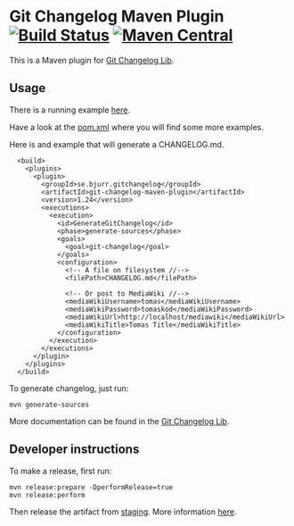 # Git Changelog Maven Plugin [![Build Status](https://travis-ci.org/tomasbjerre/git-changelog-maven-plugin.svg?branch=master)](https://travis-ci.org/tomasbjerre/git-changelog-maven-plugin) [![Maven Central](https://maven-badges.herokuapp.com/maven-central/se.bjurr.gitchangelog/git-changelog-maven-plugin/badge.svg)](https://maven-badges.herokuapp.com/maven-central/se.bjurr.gitchangelog/git-changelog-maven-plugin)

This is a Maven plugin for [Git Changelog Lib](https://github.com/tomasbjerre/git-changelog-lib).

## Usage ##
There is a running example [here](https://github.com/tomasbjerre/git-changelog-maven-plugin/tree/master/git-changelog-maven-plugin-example).

Have a look at the [pom.xml](https://github.com/tomasbjerre/git-changelog-maven-plugin/blob/master/git-changelog-maven-plugin-example/pom.xml) where you will find some more examples.

Here is and example that will generate a CHANGELOG.md. 

```
  <build>
    <plugins>
      <plugin>
        <groupId>se.bjurr.gitchangelog</groupId>
        <artifactId>git-changelog-maven-plugin</artifactId>
        <version>1.24</version>
        <executions>
          <execution>
            <id>GenerateGitChangelog</id>
            <phase>generate-sources</phase>
            <goals>
              <goal>git-changelog</goal>
            </goals>
            <configuration>
              <!-- A file on filesystem //-->
              <filePath>CHANGELOG.md</filePath>

              <!-- Or post to MediaWiki //-->
              <mediaWikiUsername>tomas</mediaWikiUsername>
              <mediaWikiPassword>tomaskod</mediaWikiPassword>
              <mediaWikiUrl>http://localhost/mediawiki</mediaWikiUrl>
              <mediaWikiTitle>Tomas Title</mediaWikiTitle>
            </configuration>
          </execution>
        </executions>
      </plugin>
    </plugins>
  </build>
```

To generate changelog, just run:
```
mvn generate-sources
```

More documentation can be found in the [Git Changelog Lib](https://github.com/tomasbjerre/git-changelog-lib).

## Developer instructions

To make a release, first run:
```
mvn release:prepare -DperformRelease=true
mvn release:perform
```
Then release the artifact from [staging](https://oss.sonatype.org/#stagingRepositories). More information [here](http://central.sonatype.org/pages/releasing-the-deployment.html).
